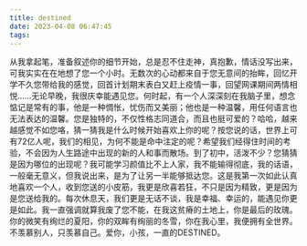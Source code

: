 ```yaml
---
title: destined
date: 2023-04-08 06:47:45
tags:
---
```


​		从我拿起笔，准备叙述你的细节开始，总是忍不住走神，真抱歉，情话没写出来，可我实实在在地想了您一个小时。无数次的心动都来自于您无意间的抬眸，回忆开学不久您带给我的感觉，回首计划期末表白又赶上疫情一事，回望网课期间两情相悦……无论早晚，我很庆幸能遇见您。何时起，有一个人深深刻在我脑子里，想念惦记是常有的事，他是一种惆怅，忧伤而又美丽；他也是一种温馨，用任何语言也无法表达的温馨。您是独特的，不仅性格志同道合，而且也挺可爱的？哈哈，越来越感觉不如您咯，猜一猜我是什么时候开始喜欢上你的呢？按您说的话，世界上可有72亿人呢，我们的相见，为何不能是命中注定的呢？希望我们经得住时间的考验，不会因为人生路途中出现的新的人和事而散场。到了初中，活泼不少？您猜猜是因为哪位的出现呢？我可能学习颜值比不上人家，我不能输得彻底，我的话语，一般毫无意义，但我说出来，是为了让另一半能够抵达您。这是我第一次如此认真地喜欢一个人，收到您送的小皮筋，我更是欣喜若狂，不只是因为精致，更是因为是您送给我的。每次休息天，我们更是无话不谈，我是幸福、幸运的，能遇见你更是如此。我一直强调就算我废了您不能，在我这贫瘠的土地上，你是最后的玫瑰。你的微笑有绚烂的夏阳，你的双眸有绚丽的冬雪，你在我心里，我便拥有全世界。不羡慕别人，只羡慕自己。爱你，小孩，一直的DESTINED。
